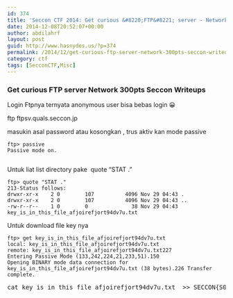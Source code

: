 ```yaml
---
id: 374
title: 'Seccon CTF 2014: Get curious &#8220;FTP&#8221; server - Network 300pts'
date: 2014-12-08T20:52:07+00:00
author: abdilahrf
layout: post
guid: http://www.hasnydes.us/?p=374
permalink: /2014/12/get-curious-ftp-server-network-300pts-seccon-writeups/
category: ctf
tags: [SecconCTF,Misc]
---
```

### Get curious FTP server Network 300pts Seccon Writeups

Login Ftpnya ternyata anonymous user bisa bebas login 😀

ftp ftpsv.quals.seccon.jp

masukin asal password atau kosongkan , trus aktiv kan mode passive

<pre><code class="language-markup">ftp&gt; passive
Passive mode on.

</code></pre>

Untuk liat list directory pake  quote “STAT .”

<pre><code class="language-markup">ftp&gt; quote "STAT ."
213-Status follows:
drwxr-xr-x    2 0        107          4096 Nov 29 04:43 .
drwxr-xr-x    2 0        107          4096 Nov 29 04:43 ..
-rw-r--r--    1 0        0              38 Nov 29 04:43 key_is_in_this_file_afjoirefjort94dv7u.txt
</code></pre>

Untuk download file key nya

<pre><code class="language-markup">ftp&gt; get key_is_in_this_file_afjoirefjort94dv7u.txt
local: key_is_in_this_file_afjoirefjort94dv7u.txt 
remote: key_is_in_this_file_afjoirefjort94dv7u.txt227 
Entering Passive Mode (133,242,224,21,233,51).150 
Opening BINARY mode data connection for key_is_in_this_file_afjoirefjort94dv7u.txt (38 bytes).226 Transfer complete.</code></pre>

<pre>cat key_is_in_this_file_afjoirefjort94dv7u.txt  &gt;&gt; SECCON{S0m3+im3_Pr0t0c0l_t411_4_1i3.}</pre>